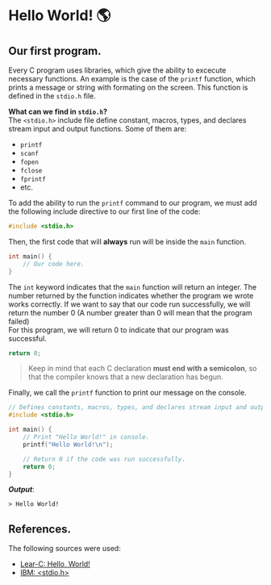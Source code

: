 # Hello World! 🌎
## Our first program.
Every C program uses libraries, which give the ability to excecute necessary functions. An example is the case of the `printf` function, which prints a message or string with formating on the screen. This function is defined in the `stdio.h` file.

**What can we find in `stdio.h`?**<br>
The `<stdio.h>` include file define constant, macros, types, and declares stream input and output functions. Some of them are:
- `printf`
- `scanf`
- `fopen`
- `fclose`
- `fprintf`
- etc.

To add the ability to run the `printf` command to our program, we must add the following include directive to our first line of the code:
```c
#include <stdio.h>
```

Then, the first code that will **always** run will be inside the `main` function.
```c
int main() {
    // Our code here.
}
```
The `int` keyword indicates that the `main` function will return an integer. The number returned by the function indicates whether the program we wrote works correctly. If we want to say that our code run successfully, we will return the number 0 (A number greater than 0 will mean that the program failed)<br>
For this program, we will return 0 to indicate that our program was successful.
```c
return 0;
```

> Keep in mind that each C declaration **must end with a semicolon**, so that the compiler knows that a new declaration has begun.

Finally, we call the `printf` function to print our message on the console.
```c
// Defines constants, macros, types, and declares stream input and output functions.
#include <stdio.h>

int main() {
    // Print "Hello World!" in console.
    printf("Hello World!\n");

    // Return 0 if the code was run successfully.
    return 0;
}
```
***Output***:
```
> Hello World!
```

## References.
The following sources were used:
- [Lear-C: Hello, World!](https://www.learn-c.org/en/Hello%2C_World%21)
- [IBM: <stdio.h>](https://www.ibm.com/docs/en/i/7.5?topic=files-stdioh)